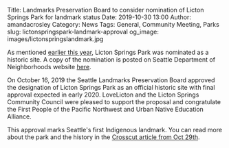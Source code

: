 Title: Landmarks Preservation Board to consider nomination of Licton Springs Park for landmark status
Date: 2019-10-30 13:00
Author: amandacrosley
Category: News
Tags: General, Community Meeting, Parks
slug: lictonspringspark-landmark-approval
og_image: images/lictonspringslandmark.jpg

As mentioned [earlier this year](https://lovelicton.com/lictonspringspark-landmark.html), Licton Springs Park was nominated as a historic site. A copy of the nomination is posted on Seattle Department of Neighborhoods website [here](http://www.seattle.gov/Documents/Departments/Neighborhoods/HistoricPreservation/Landmarks/CurrentNominations/LPBCurrentNom_Licton_Springs.pdf). 

On October 16, 2019 the Seattle Landmarks Preservation Board approved the designation of Licton Springs Park as an official historic site with final approval expected in early 2020. LoveLicton and the Licton Springs Community Council were pleased to support the proposal and congratulate the First People of the Pacific Northwest and Urban Native Education Alliance. 

This approval marks Seattle's first Indigenous landmark. You can read more about the park and the history in the [Crosscut article from Oct 29th](https://crosscut.com/2019/10/i-know-who-i-am-seattles-urban-natives-tell-story-citys-first-indigenous-landmark). 
